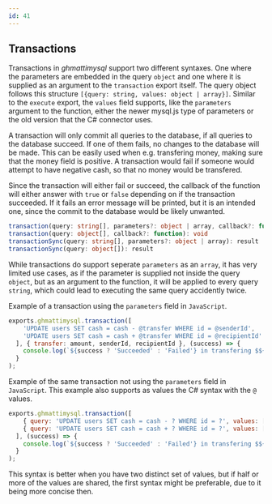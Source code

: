 ```yaml
---
id: 41
---
```


## Transactions
      
Transactions in *ghmattimysql* support two different syntaxes. One where the parameters are embedded in the query
`object` and one where it is supplied as an argument to the `transaction` export itself. The query object
follows this structure `[{query: string, values: object | array}]`. Similar to the `execute` export,
the `values` field supports, like the `parameters` argument to the function, either the newer mysql.js
type of parameters or the old version that the C# connector uses.

A transaction will only commit all queries to the database, if all queries to the database succeed. If one of them fails,
no changes to the database will be made. This can be easily used when e.g. transfering money, making sure that the money
field is positive. A transaction would fail if someone would attempt to have negative cash, so that no money would be
transfered.


Since the transaction will either fail or succeed, the callback of the function will either answer with `true`
or `false` depending on if the transaction succeeded. If it fails an error message will be printed, but it is
an intended one, since the commit to the database would be likely unwanted.

```typescript
transaction(query: string[], parameters?: object | array, callback?: function): void
transaction(query: object[], callback?: function): void
transactionSync(query: string[], parameters?: object | array): result
transactionSync(query: object[]): result
```

While transactions do support seperate `parameters` as an `array`, it has very limited use cases,
as if the parameter is supplied not inside the query `object`, but as an argument to the function, it will be
applied to every query `string`, which could lead to executing the same query accidently twice.


Example of a transaction using the `parameters` field in `JavaScript`.

```js
exports.ghmattimysql.transaction([
    'UPDATE users SET cash = cash - @transfer WHERE id = @senderId',
    'UPDATE users SET cash = cash + @transfer WHERE id = @recipientId'
  ], { transfer: amount, senderId, recipientId }, (success) => {
    console.log(`${success ? 'Succeeded' : 'Failed'} in transfering $${amount} cash.`)
  }
);
```

Example of the same transaction not using the `parameters` field in `JavaScript`.
This example also supports as values the C# syntax with the `@` values.

```js
exports.ghmattimysql.transaction([
    { query: 'UPDATE users SET cash = cash - ? WHERE id = ?', values: [amount, senderId] },
    { query: 'UPDATE users SET cash = cash + ? WHERE id = ?', values: [amount, recipientId] },
  ], (success) => {
    console.log(`${success ? 'Succeeded' : 'Failed'} in transfering $${amount} cash.`)
  }
);
```

This syntax is better when you have two distinct set of values, but if half or more of the values are shared,
the first syntax might be preferable, due to it being more concise then.
